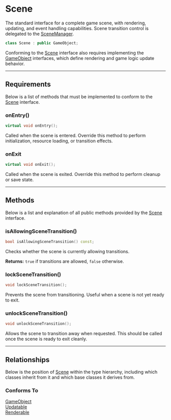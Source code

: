 # Scene

The standard interface for a complete game scene,
with rendering, updating, and event handling capabilities.
Scene transition control is delegated to the [SceneManager](SceneManager.md).

```c++
class Scene : public GameObject;
```

Conforming to the [Scene](Scene.md) interface
also requires implementing the [GameObject](GameObject.md) interfaces, which define
rendering and game logic update behavior.

---

## Requirements
Below is a list of methods that must be implemented to
conform to the [Scene](Scene.md) interface.

### onEntry()

```c++
virtual void onEntry();
```

Called when the scene is entered. Override this 
method to perform initialization, resource loading, 
or transition effects.

### onExit

```c++
virtual void onExit();
```
Called when the scene is exited. Override this method 
to perform cleanup or save state.

---

## Methods
Below is a list and explanation of all public methods
provided by the [Scene](Scene.md) interface.

### isAllowingSceneTransition()

```c++
bool isAllowingSceneTransition() const;
```

Checks whether the scene is currently allowing transitions.

**Returns:**  `true` if transitions are allowed, `false` otherwise.

### lockSceneTransition()

```c++
void lockSceneTransition();
```

Prevents the scene from transitioning. Useful when a scene is not yet ready to exit.

### unlockSceneTransition()

```c++
void unlockSceneTransition();
```

Allows the scene to transition away when requested. This should be called once the scene is ready to
exit cleanly.

---

## Relationships
Below is the position of [Scene](Scene.md)
within the type hierarchy, including which classes inherit
from it and which base classes it derives from.

### Conforms To
[GameObject](GameObject.md) <br>
[Updatable](Updatable.md) <br>
[Renderable](Renderable.md) 
